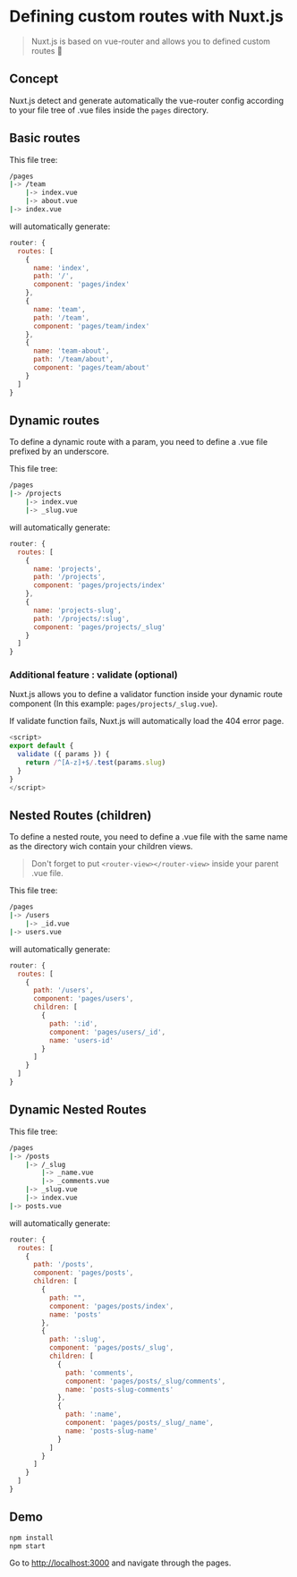 # Defining custom routes with Nuxt.js

> Nuxt.js is based on vue-router and allows you to defined custom routes :rocket:

## Concept

Nuxt.js detect and generate automatically the vue-router config according to your file tree of .vue files inside the `pages` directory.

## Basic routes

This file tree:

```bash
/pages
|-> /team
    |-> index.vue
    |-> about.vue
|-> index.vue
```

will automatically generate:

```js
router: {
  routes: [
    {
      name: 'index',
      path: '/',
      component: 'pages/index'
    },
    {
      name: 'team',
      path: '/team',
      component: 'pages/team/index'
    },
    {
      name: 'team-about',
      path: '/team/about',
      component: 'pages/team/about'
    }
  ]
}
```

## Dynamic routes

To define a dynamic route with a param, you need to define a .vue file prefixed by an underscore.

This file tree:

```bash
/pages
|-> /projects
    |-> index.vue
    |-> _slug.vue
```

will automatically generate:

```js
router: {
  routes: [
    {
      name: 'projects',
      path: '/projects',
      component: 'pages/projects/index'
    },
    {
      name: 'projects-slug',
      path: '/projects/:slug',
      component: 'pages/projects/_slug'
    }
  ]
}
```

### Additional feature : validate (optional)

Nuxt.js allows you to define a validator function inside your dynamic route component (In this example: `pages/projects/_slug.vue`).

If validate function fails, Nuxt.js will automatically load the 404 error page.

```js
<script>
export default {
  validate ({ params }) {
    return /^[A-z]+$/.test(params.slug)
  }
}
</script>
```

## Nested Routes (children)

To define a nested route, you need to define a .vue file with the same name as the directory wich contain your children views.
> Don't forget to put `<router-view></router-view>` inside your parent .vue file.

This file tree:

```bash
/pages
|-> /users
    |-> _id.vue
|-> users.vue
```

will automatically generate:

```js
router: {
  routes: [
    {
      path: '/users',
      component: 'pages/users',
      children: [
        {
          path: ':id',
          component: 'pages/users/_id',
          name: 'users-id'
        }
      ]
    }
  ]
}
```

## Dynamic Nested Routes

This file tree:

```bash
/pages
|-> /posts
    |-> /_slug
        |-> _name.vue
        |-> _comments.vue
    |-> _slug.vue
    |-> index.vue
|-> posts.vue
```

will automatically generate:

```js
router: {
  routes: [
    {
      path: '/posts',
      component: 'pages/posts',
      children: [
        {
          path: "",
          component: 'pages/posts/index',
          name: 'posts'
        },
        {
          path: ':slug',
          component: 'pages/posts/_slug',
          children: [
            {
              path: 'comments',
              component: 'pages/posts/_slug/comments',
              name: 'posts-slug-comments'
            },
            {
              path: ':name',
              component: 'pages/posts/_slug/_name',
              name: 'posts-slug-name'
            }
          ]
        }
      ]
    }
  ]
}
```

## Demo

```bash
npm install
npm start
```

Go to [http://localhost:3000](http://localhost:3000) and navigate through the pages.

